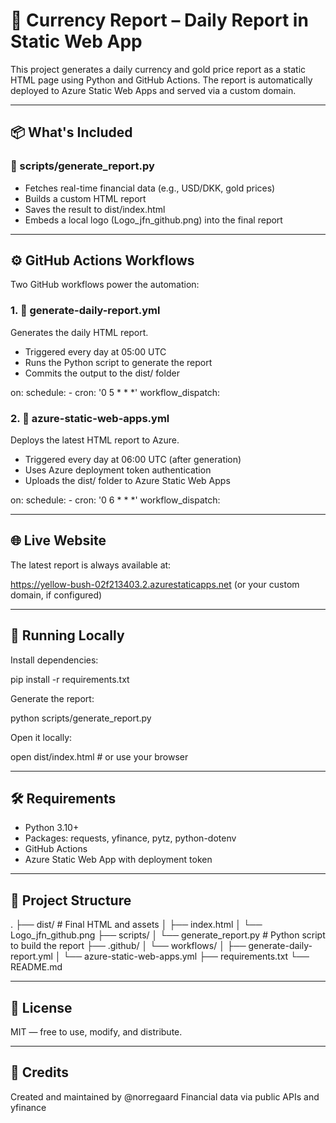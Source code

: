 # 💱 Currency Report – Daily Report in Static Web App

This project generates a daily currency and gold price report as a static HTML page using Python and GitHub Actions. The report is automatically deployed to Azure Static Web Apps and served via a custom domain.

---

## 📦 What's Included

### 🐍 scripts/generate_report.py

- Fetches real-time financial data (e.g., USD/DKK, gold prices)
- Builds a custom HTML report
- Saves the result to dist/index.html
- Embeds a local logo (Logo_jfn_github.png) into the final report

---

## ⚙️ GitHub Actions Workflows

Two GitHub workflows power the automation:

### 1. 🧾 generate-daily-report.yml

Generates the daily HTML report.

- Triggered every day at 05:00 UTC
- Runs the Python script to generate the report
- Commits the output to the dist/ folder

on:
  schedule:
    - cron: '0 5 * * *'
  workflow_dispatch:

### 2. 🚀 azure-static-web-apps.yml

Deploys the latest HTML report to Azure.

- Triggered every day at 06:00 UTC (after generation)
- Uses Azure deployment token authentication
- Uploads the dist/ folder to Azure Static Web Apps

on:
  schedule:
    - cron: '0 6 * * *'
  workflow_dispatch:

---

## 🌐 Live Website

The latest report is always available at:

https://yellow-bush-02f213403.2.azurestaticapps.net
(or your custom domain, if configured)

---

## 🧪 Running Locally

Install dependencies:

pip install -r requirements.txt

Generate the report:

python scripts/generate_report.py

Open it locally:

open dist/index.html  # or use your browser

---

## 🛠 Requirements

- Python 3.10+
- Packages: requests, yfinance, pytz, python-dotenv
- GitHub Actions
- Azure Static Web App with deployment token

---

## 📁 Project Structure

.
├── dist/                         # Final HTML and assets
│   ├── index.html
│   └── Logo_jfn_github.png
├── scripts/
│   └── generate_report.py       # Python script to build the report
├── .github/
│   └── workflows/
│       ├── generate-daily-report.yml
│       └── azure-static-web-apps.yml
├── requirements.txt
└── README.md

---

## 📜 License

MIT — free to use, modify, and distribute.

---

## 🙌 Credits

Created and maintained by @norregaard
Financial data via public APIs and yfinance
